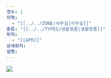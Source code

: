 ```yaml
---
갯수: 1
지역:
  - "[[../../ZONE/사무실|사무실]]"
종류: "[[../../TYPES/생활용품|생활용품]]"
위치:
  - "[[APR]]"
상세위치: 
설명:
---
```

![](http://192.168.50.22/devices/250118_IMG_0008.jpg)